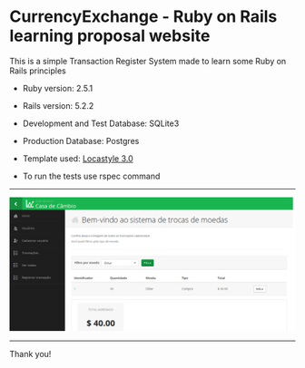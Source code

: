 # CurrencyExchange - Ruby on Rails learning proposal website

This is a simple Transaction Register System made to learn some Ruby on Rails principles

* Ruby version: 2.5.1

* Rails version: 5.2.2

* Development and Test Database: SQLite3 

* Production Database: Postgres

* Template used: [Locastyle 3.0](https://github.com/locaweb/locawebstyle)

* To run the tests use rspec command

---

![Tela Inicial](public/preview-1.png)

---
Thank you!
